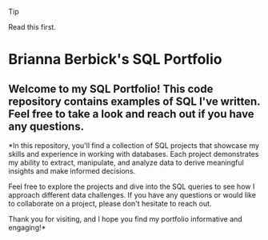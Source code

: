 > [!TIP]
> Read this first.

# Brianna Berbick's SQL Portfolio
## Welcome to my SQL Portfolio! This code repository contains examples of SQL I've written. Feel free to take a look and reach out if you have any questions.
*In this repository, you'll find a collection of SQL projects that showcase my skills and experience in working with databases. Each project demonstrates my ability to extract, manipulate, and analyze data to derive meaningful insights and make informed decisions.

Feel free to explore the projects and dive into the SQL queries to see how I approach different data challenges. If you have any questions or would like to collaborate on a project, please don't hesitate to reach out.

Thank you for visiting, and I hope you find my portfolio informative and engaging!*
